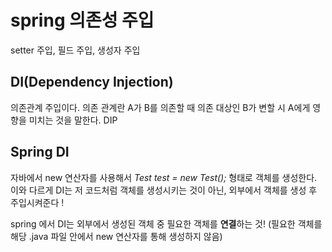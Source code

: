 # spring 의존성 주입

setter 주입, 필드 주입, 생성자 주입

## DI(Dependency Injection)

의존관계 주입이다. 의존 관계란 A가 B를 의존할 때 의존 대상인 B가 변할 시 A에게 영향을 미치는 것을 말한다. 
DIP

## Spring DI

자바에서 new 연산자를 사용해서 *Test test = new Test();* 형태로 객체를 생성한다. 
이와 다르게 DI는 저 코드처럼 객체를 생성시키는 것이 아닌, 외부에서 객체를 생성 후 주입시켜준다 !

spring 에서 DI는 외부에서 생성된 객체 중 필요한 객체를 **연결**하는 것! (필요한 객체를 해당 .java 파일 안에서 new 연산자를 통해 생성하지 않음)


